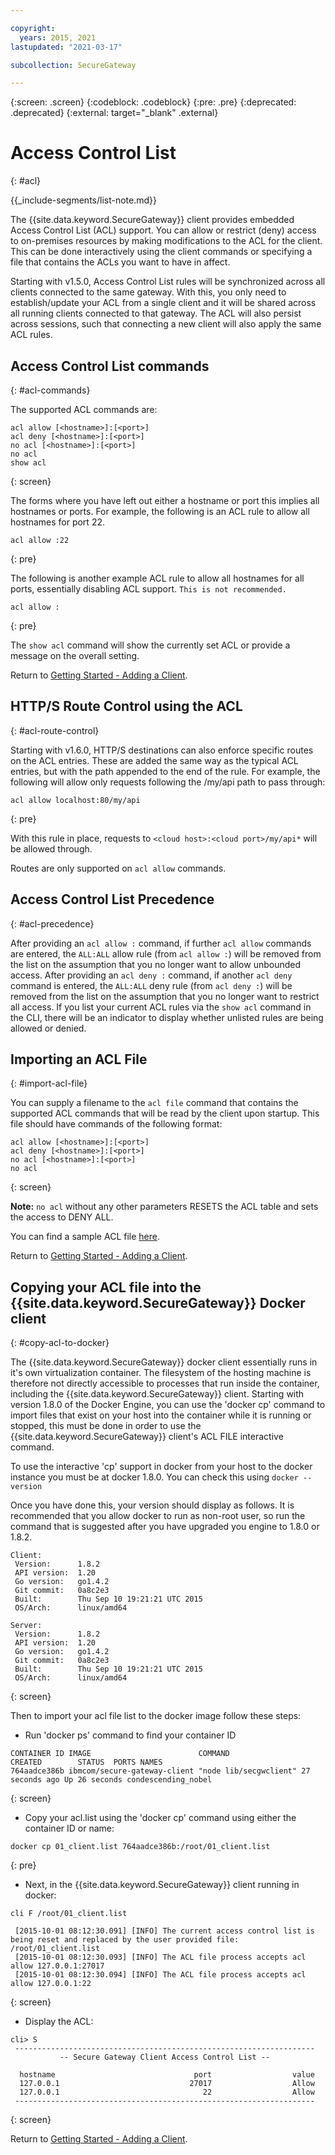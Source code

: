 ```yaml
---

copyright:
  years: 2015, 2021
lastupdated: "2021-03-17"

subcollection: SecureGateway

---
```

{:screen: .screen}
{:codeblock: .codeblock}
{:pre: .pre}
{:deprecated: .deprecated}
{:external: target="_blank" .external}

# Access Control List
{: #acl}

{{_include-segments/list-note.md}}

The {{site.data.keyword.SecureGateway}} client provides embedded Access Control List (ACL) support. You can allow or restrict (deny) access to on-premises resources by making modifications to the ACL for the client.  This can be done interactively using the client commands or specifying a file that contains the ACLs you want to have in affect.

Starting with v1.5.0, Access Control List rules will be synchronized across all clients connected to the same gateway.  With this, you only need to establish/update your ACL from a single client and it will be shared across all running clients connected to that gateway.  The ACL will also persist across sessions, such that connecting a new client will also apply the same ACL rules.

## Access Control List commands
{: #acl-commands}

The supported ACL commands are:

```
acl allow [<hostname>]:[<port>]
acl deny [<hostname>]:[<port>]
no acl [<hostname>]:[<port>]
no acl
show acl
```
{: screen}

The forms where you have left out either a hostname or port this implies all hostnames or ports.  For example, the following is an ACL rule to allow all hostnames for port 22.

```
acl allow :22
```
{: pre}

The following is another example ACL rule to allow all hostnames for all ports, essentially disabling ACL support. `This is not recommended.`

```
acl allow :
```
{: pre}

The `show acl` command will show the currently set ACL or provide a message on the overall setting.

Return to [Getting Started - Adding a Client](/docs/services/SecureGateway?topic=SecureGateway-add-client).

## HTTP/S Route Control using the ACL
{: #acl-route-control}

Starting with v1.6.0, HTTP/S destinations can also enforce specific routes on the ACL entries.  These are added the same way as the typical ACL entries, but with the path appended to the end of the rule. For example, the following will allow only requests following the /my/api path to pass through:

```
acl allow localhost:80/my/api
```
{: pre}

With this rule in place, requests to `<cloud host>:<cloud port>/my/api*` will be allowed through.

Routes are only supported on `acl allow` commands.

## Access Control List Precedence
{: #acl-precedence}

After providing an `acl allow :` command, if further `acl allow` commands are entered, the `ALL:ALL` allow rule (from `acl allow :`) will be removed from the list on the assumption that you no longer want to allow unbounded access.  After providing an `acl deny :` command, if another `acl deny` command is entered, the `ALL:ALL` deny rule (from `acl deny :`) will be removed from the list on the assumption that you no longer want to restrict all access.  If you list your current ACL rules via the `show acl` command in the CLI, there will be an indicator to display whether unlisted rules are being allowed or denied.

## Importing an ACL File
{: #import-acl-file}

You can supply a filename to the `acl file` command that contains the supported ACL commands that will be read by the client upon startup. This file should have commands of the following format:

```
acl allow [<hostname>]:[<port>]
acl deny [<hostname>]:[<port>]
no acl [<hostname>]:[<port>]
no acl
```
{: screen}

<b>Note:</b> `no acl` without any other parameters RESETS the ACL table and sets the access to DENY ALL.

You can find a sample ACL file [here](/docs/services/SecureGateway?topic=SecureGateway-acl-files).

Return to [Getting Started - Adding a Client](/docs/services/SecureGateway?topic=SecureGateway-add-client).

## Copying your ACL file into the {{site.data.keyword.SecureGateway}} Docker client
{: #copy-acl-to-docker}

The {{site.data.keyword.SecureGateway}} docker client essentially runs in it's own virtualization container.  The filesystem of the hosting machine is therefore not directly accessible to processes that run inside the container, including the {{site.data.keyword.SecureGateway}} client.  Starting with version 1.8.0 of the Docker Engine, you can use the 'docker cp' command to import files that exist on your host into the container while it is running or stopped, this must be done in order to use the {{site.data.keyword.SecureGateway}} client's ACL FILE interactive command.

To use the interactive 'cp' support in docker from your host to the docker instance you must be at docker 1.8.0. You can check this using `docker --version`

Once you have done this, your version should display as follows. It is recommended that you allow docker to run as non-root user, so run the command that is suggested after you have upgraded you engine to 1.8.0 or 1.8.2.

```
Client:
 Version:      1.8.2
 API version:  1.20
 Go version:   go1.4.2
 Git commit:   0a8c2e3
 Built:        Thu Sep 10 19:21:21 UTC 2015
 OS/Arch:      linux/amd64

Server:
 Version:      1.8.2
 API version:  1.20
 Go version:   go1.4.2
 Git commit:   0a8c2e3
 Built:        Thu Sep 10 19:21:21 UTC 2015
 OS/Arch:      linux/amd64
```
{: screen}

Then to import your acl file list to the docker image follow these steps:

- Run 'docker ps' command to find your container ID

```
CONTAINER ID IMAGE                        COMMAND                CREATED        STATUS  PORTS NAMES
764aadce386b ibmcom/secure-gateway-client "node lib/secgwclient" 27 seconds ago Up 26 seconds condescending_nobel
```
{: screen}

- Copy your acl.list using the 'docker cp' command using either the container ID or name:

```
docker cp 01_client.list 764aadce386b:/root/01_client.list
```
{: pre}

- Next, in the {{site.data.keyword.SecureGateway}} client running in docker:

```
cli F /root/01_client.list

 [2015-10-01 08:12:30.091] [INFO] The current access control list is being reset and replaced by the user provided file: /root/01_client.list
 [2015-10-01 08:12:30.093] [INFO] The ACL file process accepts acl allow 127.0.0.1:27017
 [2015-10-01 08:12:30.094] [INFO] The ACL file process accepts acl allow 127.0.0.1:22
```
{: screen}

- Display the ACL:

```
cli> S
 -------------------------------------------------------------------
           -- Secure Gateway Client Access Control List --          

  hostname                               port                  value
  127.0.0.1                             27017                  Allow
  127.0.0.1                                22                  Allow
 -------------------------------------------------------------------
```
{: screen}

Return to [Getting Started - Adding a Client](/docs/services/SecureGateway?topic=SecureGateway-add-client).
